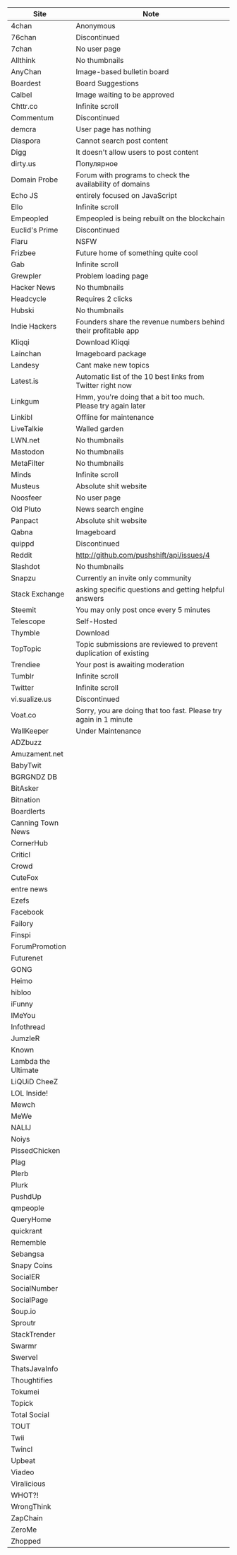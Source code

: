 Site | Note
-----|-----
4chan | Anonymous
76chan | Discontinued
7chan | No user page
Allthink | No thumbnails
AnyChan | Image-based bulletin board
Boardest | Board Suggestions
Calbel | Image waiting to be approved
Chttr.co | Infinite scroll
Commentum | Discontinued
demcra | User page has nothing
Diaspora | Cannot search post content
Digg | It doesn't allow users to post content
dirty.us | Популярное
Domain Probe | Forum with programs to check the availability of domains
Echo JS | entirely focused on JavaScript
Ello | Infinite scroll
Empeopled | Empeopled is being rebuilt on the blockchain
Euclid's Prime | Discontinued
Flaru | NSFW
Frizbee | Future home of something quite cool
Gab | Infinite scroll
Grewpler | Problem loading page
Hacker News | No thumbnails
Headcycle | Requires 2 clicks
Hubski | No thumbnails
Indie Hackers | Founders share the revenue numbers behind their profitable app
Kliqqi | Download Kliqqi
Lainchan | Imageboard package
Landesy | Cant make new topics
Latest.is | Automatic list of the 10 best links from Twitter right now
Linkgum | Hmm, you're doing that a bit too much. Please try again later
Linkibl | Offline for maintenance
LiveTalkie | Walled garden
LWN.net | No thumbnails
Mastodon | No thumbnails
MetaFilter | No thumbnails
Minds | Infinite scroll
Musteus | Absolute shit website
Noosfeer | No user page
Old Pluto | News search engine
Panpact | Absolute shit website
Qabna | Imageboard
quippd | Discontinued
Reddit | http://github.com/pushshift/api/issues/4
Slashdot | No thumbnails
Snapzu | Currently an invite only community
Stack Exchange | asking specific questions and getting helpful answers
Steemit | You may only post once every 5 minutes
Telescope | Self-Hosted
Thymble | Download
TopTopic | Topic submissions are reviewed to prevent duplication of existing
Trendiee | Your post is awaiting moderation
Tumblr | Infinite scroll
Twitter | Infinite scroll
vi.sualize.us | Discontinued
Voat.co | Sorry, you are doing that too fast. Please try again in 1 minute
WallKeeper | Under Maintenance
ADZbuzz |
Amuzament.net |
BabyTwit |
BGRGNDZ DB |
BitAsker |
Bitnation |
Boardlerts |
Canning Town News |
CornerHub |
Criticl |
Crowd |
CuteFox |
entre news |
Ezefs |
Facebook |
Failory |
Finspi |
ForumPromotion |
Futurenet |
GONG |
Heimo |
hibloo |
iFunny |
IMeYou |
Infothread |
JumzleR |
Known |
Lambda the Ultimate |
LiQUiD CheeZ |
LOL Inside! |
Mewch |
MeWe |
NALIJ |
Noiys |
PissedChicken |
Plag |
Plerb |
Plurk |
PushdUp |
qmpeople |
QueryHome |
quickrant |
Rememble |
Sebangsa |
Snapy Coins |
SocialER |
SocialNumber |
SocialPage |
Soup.io |
Sproutr |
StackTrender |
Swarmr |
Swervel |
ThatsJavaInfo |
Thoughtifies |
Tokumei |
Topick |
Total Social |
TOUT |
Twii |
Twincl |
Upbeat |
Viadeo |
Viralicious |
WHOT?! |
WrongThink |
ZapChain |
ZeroMe |
Zhopped |
